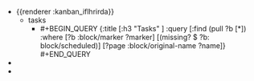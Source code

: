 - {{renderer :kanban_iflhrirda}}
	- tasks
		- #+BEGIN_QUERY
		  {:title [:h3 "Tasks" ]
		  :query [:find (pull ?b [*])
		  :where
		    [?b :block/marker ?marker]
		    [(missing? $ ?b: block/scheduled)]
		    [?page :block/original-name ?name]}
		  #+END_QUERY
-
-